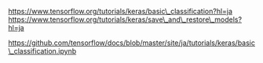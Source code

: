 https://www.tensorflow.org/tutorials/keras/basic\_classification?hl=ja
https://www.tensorflow.org/tutorials/keras/save\_and\_restore\_models?hl=ja

https://github.com/tensorflow/docs/blob/master/site/ja/tutorials/keras/basic\_classification.ipynb
